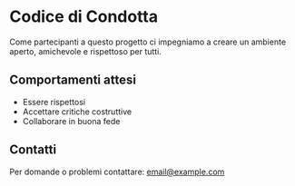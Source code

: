 # Codice di Condotta

Come partecipanti a questo progetto ci impegniamo a creare un ambiente aperto, amichevole e rispettoso per tutti.

## Comportamenti attesi
- Essere rispettosi
- Accettare critiche costruttive
- Collaborare in buona fede

## Contatti
Per domande o problemi contattare: email@example.com

